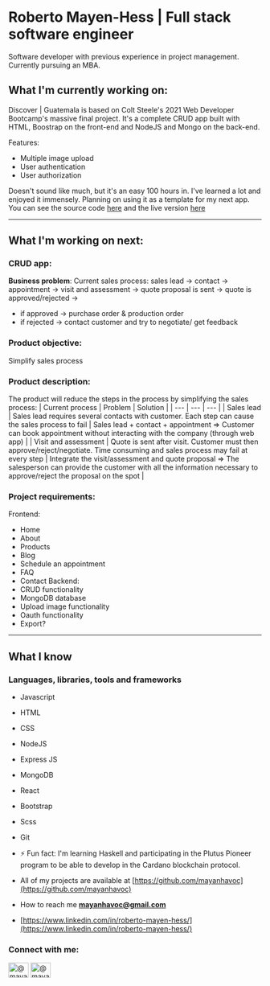 # Roberto Mayen-Hess | Full stack software engineer 
Software developer with previous experience in project management. Currently pursuing an MBA. 

## What I'm currently working on: 

Discover | Guatemala is based on Colt Steele's 2021 Web Developer Bootcamp's massive final project. 
It's a complete CRUD app built with HTML, Boostrap on the front-end and NodeJS and Mongo on the back-end.

Features: 
- Multiple image upload
- User authentication
- User authorization

Doesn't sound like much, but it's an easy 100 hours in. I've learned a lot and enjoyed it immensely. Planning on using it as a template for my next app.
You can see the source code [here](https://github.com/mayanhavoc/yelp_camp) and the live version [here](www.micochango.com) 

---


## What I'm working on next: 
### CRUD app: 
**Business problem**: 
Current sales process: sales lead -> contact -> appointment -> visit and assessment -> quote proposal is sent -> quote is approved/rejected -> 
  - if approved -> purchase order & production order
  - if rejected -> contact customer and try to negotiate/ get feedback

### Product objective: 
Simplify sales process

### Product description: 
The product will reduce the steps in the process by simplifying the sales process:
| Current process | Problem | Solution |
| --- | --- | --- | 
| Sales lead | Sales lead requires several contacts with customer. Each step can cause the sales process to fail | Sales lead + contact + appointment => Customer can book appointment without interacting with the company (through web app) |
| Visit and assessment | Quote is sent after visit. Customer must then approve/reject/negotiate. Time consuming and sales process may fail at every step | Integrate the visit/assessment and quote proposal => The salesperson can provide the customer with all the information necessary to approve/reject the proposal on the spot |

### Project requirements: 
Frontend: 
  - Home
  - About
  - Products
  - Blog
  - Schedule an appointment
  - FAQ
  - Contact
Backend: 
- CRUD functionality
- MongoDB database
- Upload image functionality
- Oauth functionality
- Export? 
---



## What I know

### Languages, libraries, tools and frameworks
- Javascript
- HTML
- CSS
- NodeJS
- Express JS
- MongoDB
- React
- Bootstrap
- Scss
- Git

- ⚡ Fun fact: I'm learning Haskell and participating in the Plutus Pioneer program to be able to develop in the Cardano blockchain protocol. 

- All of my projects are available at [https://github.com/mayanhavoc](https://github.com/mayanhavoc)

- How to reach me **mayanhavoc@gmail.com**

- [https://www.linkedin.com/in/roberto-mayen-hess/](https://www.linkedin.com/in/roberto-mayen-hess/)


<h3 align="left">Connect with me:</h3>
<p align="left">
<a href="https://dev.to/@mayanhavoc" target="blank"><img align="center" src="https://cdn.jsdelivr.net/npm/simple-icons@3.0.1/icons/dev-dot-to.svg" alt="@mayanhavoc" height="30" width="40" /></a>
<a href="https://twitter.com/@mayanhavoc" target="blank"><img align="center" src="https://cdn.jsdelivr.net/npm/simple-icons@3.0.1/icons/twitter.svg" alt="@mayanhavoc" height="30" width="40" /></a>
</p>


